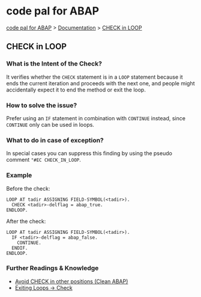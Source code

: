 # code pal for ABAP

[code pal for ABAP](../../README.md) > [Documentation](../check_documentation.md) > [CHECK in LOOP](check-in-loop.md)

## CHECK in LOOP

### What is the Intent of the Check?
It verifies whether the `CHECK` statement is in a `LOOP` statement because it ends the current iteration and proceeds with the next one, and people might accidentally expect it to end the method or exit the loop.

### How to solve the issue?
Prefer using an `IF` statement in combination with `CONTINUE` instead, since `CONTINUE` only can be used in loops.

### What to do in case of exception?
In special cases you can suppress this finding by using the pseudo comment `"#EC CHECK_IN_LOOP`.

### Example
Before the check:
```abap
LOOP AT tadir ASSIGNING FIELD-SYMBOL(<tadir>).
  CHECK <tadir>-delflag = abap_true.
ENDLOOP.
```

After the check:
```abap
LOOP AT tadir ASSIGNING FIELD-SYMBOL(<tadir>).
  IF <tadir>-delflag = abap_false.
    CONTINUE.
  ENDIF.
ENDLOOP.
```

### Further Readings & Knowledge
- [Avoid CHECK in other positions (Clean ABAP)](https://github.com/SAP/styleguides/blob/master/clean-abap/CleanABAP.md#avoid-check-in-other-positions)
- [Exiting Loops -> Check](https://help.sap.com/doc/abapdocu_752_index_htm/7.52/en-US/abapcheck_loop.htm)
